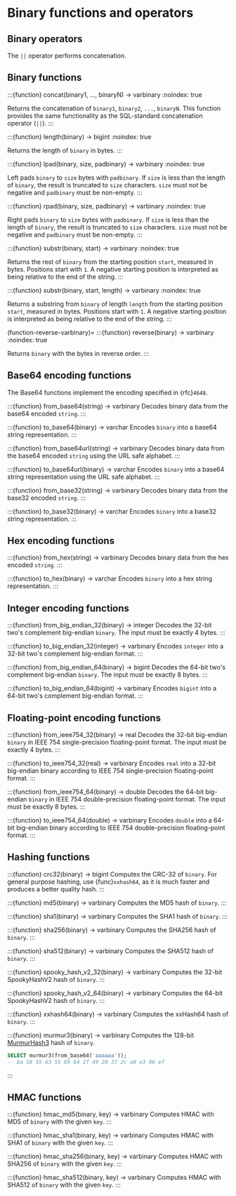 # Binary functions and operators

## Binary operators

The `||` operator performs concatenation.

## Binary functions

:::{function} concat(binary1, ..., binaryN) -> varbinary
:noindex: true

Returns the concatenation of `binary1`, `binary2`, `...`, `binaryN`.
This function provides the same functionality as the
SQL-standard concatenation operator (`||`).
:::

:::{function} length(binary) -> bigint
:noindex: true

Returns the length of `binary` in bytes.
:::

:::{function} lpad(binary, size, padbinary) -> varbinary
:noindex: true

Left pads `binary` to `size` bytes with `padbinary`.
If `size` is less than the length of `binary`, the result is
truncated to `size` characters. `size` must not be negative
and `padbinary` must be non-empty.
:::

:::{function} rpad(binary, size, padbinary) -> varbinary
:noindex: true

Right pads `binary` to `size` bytes with `padbinary`.
If `size` is less than the length of `binary`, the result is
truncated to `size` characters. `size` must not be negative
and `padbinary` must be non-empty.
:::

:::{function} substr(binary, start) -> varbinary
:noindex: true

Returns the rest of `binary` from the starting position `start`,
measured in bytes. Positions start with `1`. A negative starting position
is interpreted as being relative to the end of the string.
:::

:::{function} substr(binary, start, length) -> varbinary
:noindex: true

Returns a substring from `binary` of length `length` from the starting
position `start`, measured in bytes. Positions start with `1`. A
negative starting position is interpreted as being relative to the end of
the string.
:::

(function-reverse-varbinary)=
:::{function} reverse(binary) -> varbinary
:noindex: true

Returns `binary` with the bytes in reverse order.
:::

## Base64 encoding functions

The Base64 functions implement the encoding specified in {rfc}`4648`.

:::{function} from_base64(string) -> varbinary
Decodes binary data from the base64 encoded `string`.
:::

:::{function} to_base64(binary) -> varchar
Encodes `binary` into a base64 string representation.
:::

:::{function} from_base64url(string) -> varbinary
Decodes binary data from the base64 encoded `string` using the URL safe alphabet.
:::

:::{function} to_base64url(binary) -> varchar
Encodes `binary` into a base64 string representation using the URL safe alphabet.
:::

:::{function} from_base32(string) -> varbinary
Decodes binary data from the base32 encoded `string`.
:::

:::{function} to_base32(binary) -> varchar
Encodes `binary` into a base32 string representation.
:::

## Hex encoding functions

:::{function} from_hex(string) -> varbinary
Decodes binary data from the hex encoded `string`.
:::

:::{function} to_hex(binary) -> varchar
Encodes `binary` into a hex string representation.
:::

## Integer encoding functions

:::{function} from_big_endian_32(binary) -> integer
Decodes the 32-bit two's complement big-endian `binary`.
The input must be exactly 4 bytes.
:::

:::{function} to_big_endian_32(integer) -> varbinary
Encodes `integer` into a 32-bit two's complement big-endian format.
:::

:::{function} from_big_endian_64(binary) -> bigint
Decodes the 64-bit two's complement big-endian `binary`.
The input must be exactly 8 bytes.
:::

:::{function} to_big_endian_64(bigint) -> varbinary
Encodes `bigint` into a 64-bit two's complement big-endian format.
:::

## Floating-point encoding functions

:::{function} from_ieee754_32(binary) -> real
Decodes the 32-bit big-endian `binary` in IEEE 754 single-precision floating-point format.
The input must be exactly 4 bytes.
:::

:::{function} to_ieee754_32(real) -> varbinary
Encodes `real` into a 32-bit big-endian binary according to IEEE 754 single-precision floating-point format.
:::

:::{function} from_ieee754_64(binary) -> double
Decodes the 64-bit big-endian `binary` in IEEE 754 double-precision floating-point format.
The input must be exactly 8 bytes.
:::

:::{function} to_ieee754_64(double) -> varbinary
Encodes `double` into a 64-bit big-endian binary according to IEEE 754 double-precision floating-point format.
:::

## Hashing functions

:::{function} crc32(binary) -> bigint
Computes the CRC-32 of `binary`. For general purpose hashing, use
{func}`xxhash64`, as it is much faster and produces a better quality hash.
:::

:::{function} md5(binary) -> varbinary
Computes the MD5 hash of `binary`.
:::

:::{function} sha1(binary) -> varbinary
Computes the SHA1 hash of `binary`.
:::

:::{function} sha256(binary) -> varbinary
Computes the SHA256 hash of `binary`.
:::

:::{function} sha512(binary) -> varbinary
Computes the SHA512 hash of `binary`.
:::

:::{function} spooky_hash_v2_32(binary) -> varbinary
Computes the 32-bit SpookyHashV2 hash of `binary`.
:::

:::{function} spooky_hash_v2_64(binary) -> varbinary
Computes the 64-bit SpookyHashV2 hash of `binary`.
:::

:::{function} xxhash64(binary) -> varbinary
Computes the xxHash64 hash of `binary`.
:::

:::{function} murmur3(binary) -> varbinary
Computes the 128-bit [MurmurHash3](https://wikipedia.org/wiki/MurmurHash)
hash of `binary`.

```sql
SELECT murmur3(from_base64('aaaaaa'));
-- ba 58 55 63 55 69 b4 2f 49 20 37 2c a0 e3 96 ef
```
:::

## HMAC functions

:::{function} hmac_md5(binary, key) -> varbinary
Computes HMAC with MD5 of `binary` with the given `key`.
:::

:::{function} hmac_sha1(binary, key) -> varbinary
Computes HMAC with SHA1 of `binary` with the given `key`.
:::

:::{function} hmac_sha256(binary, key) -> varbinary
Computes HMAC with SHA256 of `binary` with the given `key`.
:::

:::{function} hmac_sha512(binary, key) -> varbinary
Computes HMAC with SHA512 of `binary` with the given `key`.
:::
